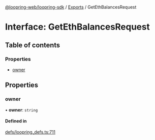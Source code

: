 [@loopring-web/loopring-sdk](../README.md) / [Exports](../modules.md) / GetEthBalancesRequest

# Interface: GetEthBalancesRequest

## Table of contents

### Properties

- [owner](GetEthBalancesRequest.md#owner)

## Properties

### owner

• **owner**: `string`

#### Defined in

[defs/loopring_defs.ts:711](https://github.com/Loopring/loopring_sdk/blob/81e0b16/src/defs/loopring_defs.ts#L711)
